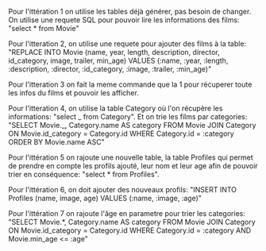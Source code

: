 Pour l'ittération 1 on utilise les tables déjà générer, pas besoin de changer. On utilise une requete SQL pour pouvoir lire les informations des films: "select \* from Movie"

Pour l'itteration 2, on utilise une requete pour ajouter des films à la table: "REPLACE INTO Movie (name, year, length, description, director, id_category, image, trailer, min_age)
VALUES (:name, :year, :length, :description, :director, :id_category, :image, :trailer, :min_age)"

Pour l'itteration 3 on fait la meme commande que la 1 pour récuperer toute les infos du films et pouvoir les afficher.

Pour l'itteration 4, on utilise la table Category où l'on récupère les informations: "select _ from Category". Et on trie les films par categories: "SELECT Movie._, Category.name AS category
FROM Movie
JOIN Category ON Movie.id_category = Category.id
WHERE Category.id = :category
ORDER BY Movie.name ASC"

Pour l'ittération 5 on rajoute une nouvelle table, la table Profiles qui permet de prendre en compte les profils ajouté, leur nom et leur age afin de pouvoir trier en conséquence: "select \* from Profiles".

Pour l'ittération 6, on doit ajouter des nouveaux profils: "INSERT INTO Profiles (name, image, age) VALUES (:name, :image, :age)"

Pour l'ittération 7 on rajoute l'âge en parametre pour trier les categories: "SELECT Movie.\*, Category.name AS category
FROM Movie
JOIN Category ON Movie.id_category = Category.id
WHERE Category.id = :category
AND Movie.min_age <= :age"
